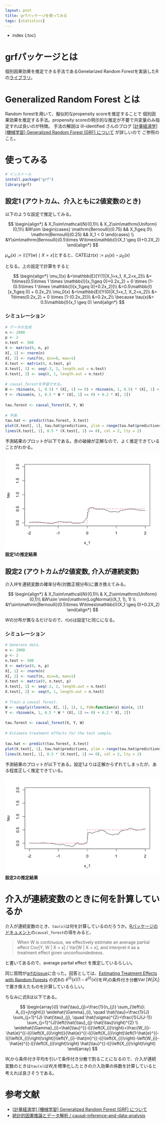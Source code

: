 ```yaml
---
layout: post
title: grfパッケージを使ってみる
tags: [statistics]
---
```


* index
{:toc}

# grfパッケージとは

個別因果効果を推定できる手法であるGenelarized Random Forestを実装したRの[ライブラリ](https://grf-labs.github.io/grf)。

# Generalized Random Forest とは

Random forestを用いて、擬似的なpropensity scoreを推定することで 個別因果効果を推定する手法。propensity scoreの明示的な推定が不要で共変量のみ指定すれば良いのが特徴。
手法の解説は ill-identified さんのブログ [[計量経済学] [機械学習] Generalized Random Forest (GRF) について](https://ill-identified.hatenablog.com/entry/2018/08/02/004625) が詳しいので ご参照のこと。

# 使ってみる


```r
# インストール
install.package("grf")
library(grf)
```

## 設定1 (アウトカム、介入ともに2値変数のとき)

以下のような設定で推定してみる。

$$
\begin{align*}
& X_1\sim\mathcal{N}(0,1)\\
& X_2\sim\mathrm{Uniform}(0,1)\\
&W\sim \begin{cases}
\mathrm{Bernoulli}(0.75) && X_1\geq 0\\
\mathrm{Bernoulli}(0.25) && X_1 < 0
\end{cases}
\\
&Y\sim\mathrm{Bernoulli}(0.5\times W\times\mathbb{I}(X_1 \geq 0)+0.2X_2)
\end{align*}
$$


$\mu_{w}(x):=\mathbb{E}[Y(w)\mid X=x]$とすると、CATEは$\tau(x):=\mu_{1}(x)-\mu_0(x)$

となる。上の設定で計算をすると

$$
\begin{align*}
\mu_1(x)
&=\mathbb{E}[Y(1)|X_1=x_1, X_2=x_2]\\
&= 1\times(0.5\times 1 \times \mathbb{I}[x_1\geq 0]+0.2x_2) + 0 \times [1-(0.5\times 1 \times \mathbb{I}[x_1\geq 0]+0.2x_2)]\\
&=0.5\mathbb{I}[x_1\geq 0] + 0.2x_2\\
\mu_0(x)
&=\mathbb{E}[Y(0)|X_1=x_1, X_2=x_2]\\
&= 1\times(0.2x_2) + 0 \times [1-(0.2x_2)]\\
&=0.2x_2\\
\because \tau(x)&= 0.5\mathbb{I}(x_1 \geq 0)
\end{align*}
$$

### シミュレーション

```r
# データの生成
n <- 2000
p <- 2
n.test <- 500
X <- matrix(0, n, p)
X[, 1] <- rnorm(n)
X[, 2] <- runif(n, min=0, max=1)
X.test <- matrix(0, n.test, p)
X.test[, 1] <- seq(-2, 2, length.out = n.test)
X.test[, 2] <- seq(0, 1, length.out = n.test)

# causal_forestを学習させる。
W <- rbinom(n, 1, 0.5) * (X[, 1] >= 0) + rbinom(n, 1, 0.5) * (X[, 1] < 0) 
Y <- rbinom(n, 1, 0.5 * W * (X[, 1] >= 0) + 0.2 * X[, 2])

tau.forest <- causal_forest(X, Y, W)

# 予測
tau.hat <- predict(tau.forest, X.test)
plot(X.test[, 1], tau.hat$predictions, ylim = range(tau.hat$predictions, 0, 2), xlab = "x_1", ylab = "tau", type = "l")
lines(X.test[, 1], 0.5 * (X.test[, 1] >= 0), col = 2, lty = 2)
```

予測結果のプロットが以下である。赤の破線が正解なので、よく推定できていることがわかる。

![setting_1](/images/grf_setting_1.png)
**設定1の推定結果**



## 設定2 (アウトカムが2値変数, 介入が連続変数)

介入$W$を連続変数の確率分布(対数正規分布)に置き換えてみる。

$$
\begin{align*}
& X_1\sim\mathcal{N}(0,1)\\
& X_2\sim\mathrm{Uniform}(0,1)\\
&W\sim \min(\mathrm{LogNormal}(X_1, 1), 1)
\\
&Y\sim\mathrm{Bernoulli}(0.5\times W\times\mathbb{I}(X_1 \geq 0)+0.2X_2)
\end{align*}
$$

$W$の分布が異なるだけなので、$\tau(x)$は設定1と同じになる。

### シミュレーション

```r
# Generate data.
n <- 2000
p <- 2
n.test <- 500
X <- matrix(0, n, p)
X[, 1] <- rnorm(n)
X[, 2] <- runif(n, min=0, max=1)
X.test <- matrix(0, n.test, p)
X.test[, 1] <- seq(-2, 2, length.out = n.test)
X.test[, 2] <- seq(0, 1, length.out = n.test)

# Train a causal forest.
W <- vapply(rlnorm(n, X[, 1], 1), 1, FUN=function(x) min(x, 1))
Y <- rbinom(n, 1, 0.5 * W * (X[, 1] >= 0) + 0.2 * X[, 2])

tau.forest <- causal_forest(X, Y, W)

# Estimate treatment effects for the test sample.

tau.hat <- predict(tau.forest, X.test)
plot(X.test[, 1], tau.hat$predictions, ylim = range(tau.hat$predictions, 0, 2), xlab = "x_1", ylab = "tau", type = "l")
lines(X.test[, 1], 0.5 * (X.test[, 1] >= 0), col = 2, lty = 2)
```

予測結果のプロットが以下である。設定1よりは正解からずれてしまったが、ある程度正しく推定できている。

![setting_2](/images/grf_setting_2.png)
**設定2の推定結果**

# 介入が連続変数のときに何を計算しているか

介入が連続変数のとき、`tau(x)`は何を計算しているのだろうか。[Rパッケージのドキュメント](https://cran.r-project.org/web/packages/grf/grf.pdf)の`causal_forest`の項をみると、


> When W is continuous, we effectively estimate an average partial effect 
> Cov[Y, W | X = x] / Var[W | X = x], and interpret it as a treatment effect given unconfoundedness.

と書いてあるので、average partial effect を推定しているらしい。

同じ質問が[grfのissue](https://github.com/grf-labs/grf/issues/409)に合った。回答としては、[Estimating Treatment Effects with Random Forests](https://arxiv.org/pdf/1902.07409.pdf) の式8の
$\hat{e}^{(i)}(x)(1-\hat{e}^{(i)}(x))$を$W_i$の条件付き分散$\mathop{\mathsf{Var}}[W_i|X_i]$で置き換えたものを計算しているらしい。

ちなみに式8は以下である。

$$
\begin{array}{l}
\hat{\tau}_{j}=\frac{1}{n_{j}} \sum_{\left\{i: A_{i}=j\right\}} \widehat{\Gamma}_{i}, \quad \hat{\tau}=\frac{1}{J} \sum_{j=1}^{J} \hat{\tau}_{j}, \quad \hat{\sigma}^{2}=\frac{1}{J(J-1)} \sum_{j=1}^{J}\left(\hat{\tau}_{j}-\hat{\tau}\right)^{2} \\
\widehat{\Gamma}_{i}=\hat{\tau}^{(-i)}\left(X_{i}\right)+\frac{W_{i}-\hat{e}^{(-i)}\left(X_{i}\right)}{\hat{e}^{(-i)}\left(X_{i}\right)\left(1-\hat{e}^{(-i)}\left(X_{i}\right)\right)}\left(Y_{i}-\hat{m}^{(-i)}\left(X_{i}\right)-\left(W_{i}-\hat{e}^{(-i)}\left(X_{i}\right)\right) \hat{\tau}^{(-i)}\left(X_{i}\right)\right)
\end{array}
$$

$W_i$から条件付き平均を引いて条件付き分散で割ることになるので、介入が連続変数のときは`tau(x)`は$W_i$を標準化したときの介入効果の係数を計算していると考えれば良さそうである。


# 参考文献

- [[計量経済学] [機械学習] Generalized Random Forest (GRF) について](https://ill-identified.hatenablog.com/entry/2018/08/02/004625)
- [統計的因果推論とデータ解析 / causal-inference-and-data-analysis](https://speakerdeck.com/tomoshige_n/causal-inference-and-data-analysis)



